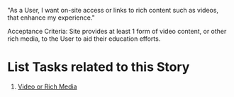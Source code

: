 "As a User, I want on-site access or links to rich content such as videos, that enhance my experience."

Acceptance Criteria:
Site provides at least 1 form of video content, or other rich media, to the User to aid their education efforts.

# List Tasks related to this Story
1. [Video or Rich Media](./tasks/task_video_or_rich_media_add.md)